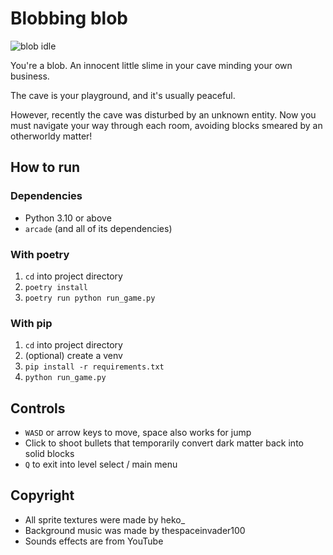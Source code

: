 # Blobbing blob

![blob idle](https://i.imgur.com/Fdq9gwO.gif)

You're a blob. An innocent little slime in your cave minding your own business.  

The cave is your playground, and it's usually peaceful.  

However, recently the cave was disturbed by an unknown entity. Now you must navigate your way through each room, avoiding blocks smeared by an otherworldy matter!


## How to run

### Dependencies

- Python 3.10 or above
- `arcade` (and all of its dependencies)

### With poetry

1. `cd` into project directory
2. `poetry install`
3. `poetry run python run_game.py`

### With pip

1. `cd` into project directory
2. (optional) create a venv
3. `pip install -r requirements.txt`
4. `python run_game.py`

## Controls

- `WASD` or arrow keys to move, space also works for jump
- Click to shoot bullets that temporarily convert dark matter back into solid blocks
- `Q` to exit into level select / main menu

## Copyright

- All sprite textures were made by heko_
- Background music was made by thespaceinvader100
- Sounds effects are from YouTube
